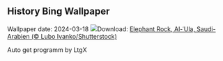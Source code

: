 ## History Bing Wallpaper
Wallpaper date: 2024-03-18
![](https://www.bing.com/th?id=OHR.ElephantRock_DE-DE1966506205_UHD.jpg&w=1000)Download: [Elephant Rock, Al-ʿUla, Saudi-Arabien (© Lubo Ivanko/Shutterstock)](https://www.bing.com/th?id=OHR.ElephantRock_DE-DE1966506205_UHD.jpg)

Auto get programm by LtgX
